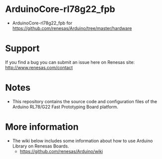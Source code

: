 # ArduinoCore-rl78g22_fpb
* ArduinoCore-rl78g22_fpb for https://github.com/renesas/Arduino/tree/master/hardware

# Support
If you find a bug you can submit an issue here on Renesas site:  
http://www.renesas.com/contact 

# Notes
* This repository contains the source code and configuration files of the Arduino RL78/G22 Fast Prototyping Board platform.

# More information
* The wiki below includes some information about how to use Arduino Library on Renesas Boards.
  * https://github.com/renesas/Arduino/wiki
